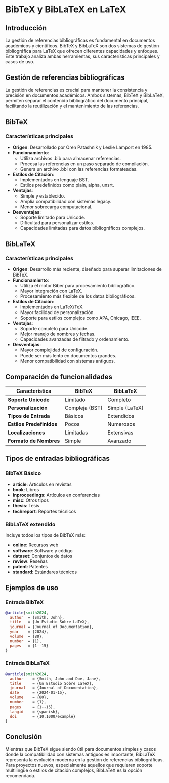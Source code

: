 # BibTeX y BibLaTeX en LaTeX

## Introducción

La gestión de referencias bibliográficas es fundamental en documentos académicos y científicos. BibTeX y BibLaTeX son dos sistemas de gestión bibliográfica para LaTeX que ofrecen diferentes capacidades y enfoques. Este trabajo analiza ambas herramientas, sus características principales y casos de uso.

## Gestión de referencias bibliográficas

La gestión de referencias es crucial para mantener la consistencia y precisión en documentos académicos. Ambos sistemas, BibTeX y BibLaTeX, permiten separar el contenido bibliográfico del documento principal, facilitando la reutilización y el mantenimiento de las referencias.

## BibTeX

### Características principales

- **Origen**: Desarrollado por Oren Patashnik y Leslie Lamport en 1985.
- **Funcionamiento**:
  - Utiliza archivos .bib para almacenar referencias.
  - Procesa las referencias en un paso separado de compilación.
  - Genera un archivo .bbl con las referencias formateadas.
- **Estilos de Citación**:
  - Implementados en lenguaje BST.
  - Estilos predefinidos como plain, alpha, unsrt.
- **Ventajas**:
  - Simple y establecido.
  - Amplia compatibilidad con sistemas legacy.
  - Menor sobrecarga computacional.
- **Desventajas**:
  - Soporte limitado para Unicode.
  - Dificultad para personalizar estilos.
  - Capacidades limitadas para datos bibliográficos complejos.

## BibLaTeX

### Características principales

- **Origen**: Desarrollo más reciente, diseñado para superar limitaciones de BibTeX.
- **Funcionamiento**:
  - Utiliza el motor Biber para procesamiento bibliográfico.
  - Mayor integración con LaTeX.
  - Procesamiento más flexible de los datos bibliográficos.
- **Estilos de Citación**:
  - Implementados en LaTeX/TeX.
  - Mayor facilidad de personalización.
  - Soporte para estilos complejos como APA, Chicago, IEEE.
- **Ventajas**:
  - Soporte completo para Unicode.
  - Mejor manejo de nombres y fechas.
  - Capacidades avanzadas de filtrado y ordenamiento.
- **Desventajas**:
  - Mayor complejidad de configuración.
  - Puede ser más lento en documentos grandes.
  - Menor compatibilidad con sistemas antiguos.

## Comparación de funcionalidades

| Característica | BibTeX | BibLaTeX |
|----------------|--------|-----------|
| **Soporte Unicode** | Limitado | Completo |
| **Personalización** | Compleja (BST) | Simple (LaTeX) |
| **Tipos de Entrada** | Básicos | Extendidos |
| **Estilos Predefinidos** | Pocos | Numerosos |
| **Localizaciones** | Limitadas | Extensivas |
| **Formato de Nombres** | Simple | Avanzado |

## Tipos de entradas bibliográficas

### BibTeX Básico

- **article**: Artículos en revistas
- **book**: Libros
- **inproceedings**: Artículos en conferencias
- **misc**: Otros tipos
- **thesis**: Tesis
- **techreport**: Reportes técnicos

### BibLaTeX extendido

Incluye todos los tipos de BibTeX más:
- **online**: Recursos web
- **software**: Software y código
- **dataset**: Conjuntos de datos
- **review**: Reseñas
- **patent**: Patentes
- **standard**: Estándares técnicos

## Ejemplos de uso

### Entrada BibTeX
```bibtex
@article{smith2024,
  author  = {Smith, John},
  title   = {Un Estudio Sobre LaTeX},
  journal = {Journal of Documentation},
  year    = {2024},
  volume  = {80},
  number  = {1},
  pages   = {1--15}
}
```

### Entrada BibLaTeX
```bibtex
@article{smith2024,
  author    = {Smith, John and Doe, Jane},
  title     = {Un Estudio Sobre LaTeX},
  journal   = {Journal of Documentation},
  date      = {2024-01-15},
  volume    = {80},
  number    = {1},
  pages     = {1--15},
  langid    = {spanish},
  doi       = {10.1000/example}
}
```

## Conclusión

Mientras que BibTeX sigue siendo útil para documentos simples y casos donde la compatibilidad con sistemas antiguos es importante, BibLaTeX representa la evolución moderna en la gestión de referencias bibliográficas. Para proyectos nuevos, especialmente aquellos que requieren soporte multilingüe o estilos de citación complejos, BibLaTeX es la opción recomendada.
